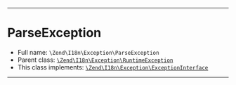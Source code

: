 ***

# ParseException

* Full name: `\Zend\I18n\Exception\ParseException`
* Parent class: [`\Zend\I18n\Exception\RuntimeException`](./RuntimeException.md)
* This class implements:
  [`\Zend\I18n\Exception\ExceptionInterface`](./ExceptionInterface.md)

***

